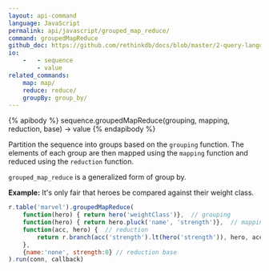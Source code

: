 ```yaml
---
layout: api-command 
language: JavaScript
permalink: api/javascript/grouped_map_reduce/
command: groupedMapReduce 
github_doc: https://github.com/rethinkdb/docs/blob/master/2-query-language/api/javascript/aggregation/groupedMapReduce.md
io:
    -   - sequence
        - value
related_commands:
    map: map/
    reduce: reduce/
    groupBy: group_by/
---
```


{% apibody %}
sequence.groupedMapReduce(grouping, mapping, reduction, base) &rarr; value
{% endapibody %}

Partition the sequence into groups based on the `grouping` function. The elements of each
group are then mapped using the `mapping` function and reduced using the `reduction`
function.

`grouped_map_reduce` is a generalized form of group by.

__Example:__ It's only fair that heroes be compared against their weight class.

```js
r.table('marvel').groupedMapReduce(
    function(hero) { return hero('weightClass')},  // grouping
    function(hero) { return hero.pluck('name', 'strength')},  // mapping
    function(acc, hero) {  // reduction
        return r.branch(acc('strength').lt(hero('strength')), hero, acc)
    },
    {name:'none', strength:0} // reduction base
).run(conn, callback)
```


